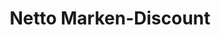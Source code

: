 ---
title: "Netto Marken-Discount"
url: /wanzleben-boerde/netto-marken-discount-rassbachplatz/
shop: Supermarkt
---